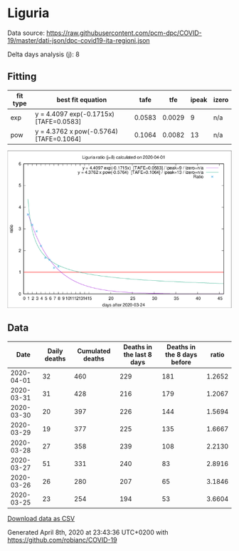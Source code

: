 # Liguria

Data source: https://raw.githubusercontent.com/pcm-dpc/COVID-19/master/dati-json/dpc-covid19-ita-regioni.json

Delta days analysis (j): 8

## Fitting 
|fit type|best fit equation|tafe|tfe|ipeak|izero|
|-------|-----|--------|------|---|---|
|exp|y = 4.4097 exp(-0.1715x)  [TAFE=0.0583]|0.0583|0.0029|9|n/a|
|pow|y = 4.3762 x pow(-0.5764)  [TAFE=0.1064]|0.1064|0.0082|13|n/a|

![Plot](COVID-19_liguria_j8_2020-04-01.png)

## Data
|Date|Daily deaths|Cumulated deaths|Deaths in the last 8 days|Deaths in the 8 days before|ratio|
|----|----------|-----------|-------|--------------------|-----|
|2020-04-01|32|460|229|181|1.2652|
|2020-03-31|31|428|216|179|1.2067|
|2020-03-30|20|397|226|144|1.5694|
|2020-03-29|19|377|225|135|1.6667|
|2020-03-28|27|358|239|108|2.2130|
|2020-03-27|51|331|240|83|2.8916|
|2020-03-26|26|280|207|65|3.1846|
|2020-03-25|23|254|194|53|3.6604|

[Download data as CSV](COVID-19_liguria_j8_2020-04-01.csv)

Generated April 8th, 2020 at 23:43:36 UTC+0200 with https://github.com/robianc/COVID-19

